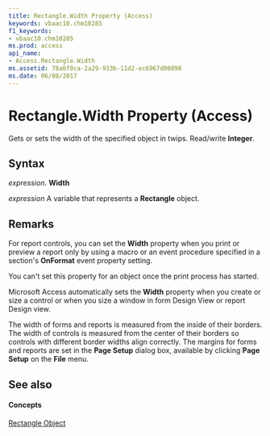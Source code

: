 ```yaml
---
title: Rectangle.Width Property (Access)
keywords: vbaac10.chm10285
f1_keywords:
- vbaac10.chm10285
ms.prod: access
api_name:
- Access.Rectangle.Width
ms.assetid: 78a6f0ca-2a29-933b-11d2-ec6967d00898
ms.date: 06/08/2017
---
```



# Rectangle.Width Property (Access)

Gets or sets the width of the specified object in twips. Read/write **Integer**.


## Syntax

 _expression_. **Width**

 _expression_ A variable that represents a **Rectangle** object.


## Remarks

For report controls, you can set the **Width** property when you print or preview a report only by using a macro or an event procedure specified in a section's **OnFormat** event property setting.

You can't set this property for an object once the print process has started.

Microsoft Access automatically sets the **Width** property when you create or size a control or when you size a window in form Design View or report Design view.

The width of forms and reports is measured from the inside of their borders. The width of controls is measured from the center of their borders so controls with different border widths align correctly. The margins for forms and reports are set in the **Page Setup** dialog box, available by clicking **Page Setup** on the **File** menu.


## See also


#### Concepts


[Rectangle Object](rectangle-object-access.md)

